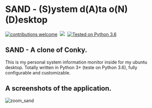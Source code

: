 # SAND - (S)ystem d(A)ta o(N) (D)esktop
[![contributions welcome](https://img.shields.io/static/v1.svg?label=Contributions&message=Welcome&color=0059b3&style=flat-square)](https://github.com/m1ch3al/sand/blob/master/CONTRIBUTING.md)&nbsp;
![](https://img.shields.io/github/repo-size/TheAlgorithms/Python.svg?label=Repo%20size&style=flat-square)&nbsp;
[![Tested on Python 3.6](https://img.shields.io/badge/Tested%20-Python%203.6-blue.svg?logo=python&style=flat-square)]( https://www.python.org/downloads)

## SAND - A clone of Conky.
This is my personal system information monitor inside for my ubuntu desktop.
Totally written in Python 3+ (teste on Python 3.6), fully configurable and customizable.

## A screenshots of the application.
![zoom_sand](http://lmsotfy.com/so.png) 

